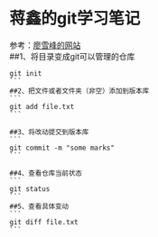 #               蒋鑫的git学习笔记

参考：[廖雪峰的网站](http://liaoxuefeng.com)<br />
##1、将目录变成git可以管理的仓库
````
git init
```
##2、把文件或者文件夹（非空）添加到版本库
```
git add file.txt
```

##3、将改动提交到版本库
```
git commit -m "some marks"
```

##4、查看仓库当前状态
```
git status
```
##5、查看具体变动
```
git diff file.txt
```



